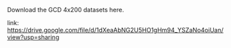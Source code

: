 Download the GCD 4x200 datasets here.


link: https://drive.google.com/file/d/1dXeaAbNG2U5HO1gHm94_YSZaNo4oiUan/view?usp=sharing
